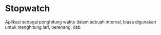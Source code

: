 # Stopwatch
Aplikasi sebagai penghitung waktu dalam sebuah interval, biasa digunakan untuk menghitung lari, berenang, dsb
